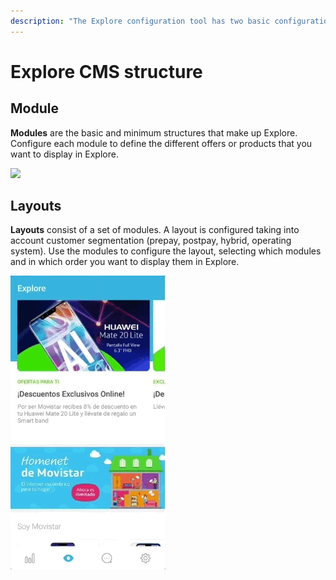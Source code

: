 ```yaml
---
description: "The Explore configuration tool has two basic configuration blocks: Modules and Layouts."
---
```


# Explore CMS structure

## Module

**Modules** are the basic and minimum structures that make up Explore. Configure each module to define the different offers or products that you want to display in Explore.

![](https://lh3.googleusercontent.com/LxO38Hsi9yVE8_bUmqRgLdI-XfgNbjfh9oGShEwGCTqlq0b_89J6wLNllFdzWJtNqk6jBK844NjpoedlrmZO_XehNZ2BkR5LXZKWN-u9AThzfM4Ia0LLqUlvPrclaVSu04KLutQ-)

## Layouts

**Layouts** consist of a set of modules. A layout is configured taking into account customer segmentation \(prepay, postpay, hybrid, operating system\). Use the modules to configure the layout, selecting which modules and in which order you want to display them in Explore.

![](../.gitbook/assets/layout_example.gif)

